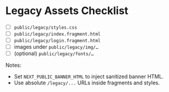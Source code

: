 # Legacy Assets Checklist

- [ ] `public/legacy/styles.css`
- [ ] `public/legacy/index.fragment.html`
- [ ] `public/legacy/login.fragment.html`
- [ ] images under `public/legacy/img/…`
- [ ] (optional) `public/legacy/fonts/…`

Notes:
- Set `NEXT_PUBLIC_BANNER_HTML` to inject sanitized banner HTML.
- Use absolute `/legacy/...` URLs inside fragments and styles.
